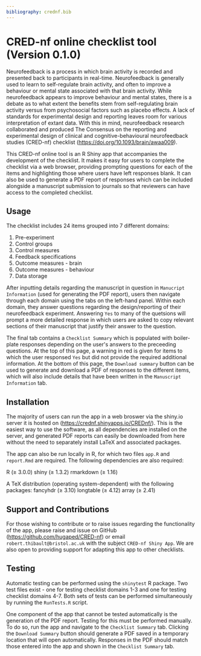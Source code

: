 ```yaml
---
bibliography: crednf.bib
---
```


# CRED-nf online checklist tool (Version 0.1.0)

Neurofeedback is a process in which brain activity is recorded and presented back to participants in real-time. Neurofeedback is generally used to learn to self-regulate brain activity, and often to improve a behaviour or mental state associated with that brain activity. While neurofeedback appears to improve behaviour and mental states, there is a debate as to what extent the benefits stem from self-regulating brain activity versus from psychosocial factors such as placebo effects. A lack of standards for experimental design and reporting leaves room for various interpretation of extant data. With this in mind, neurofeedback research collaborated and produced The Consensus on the reporting and experimental design of clinical and cognitive-behavioural neurofeedback studies (CRED-nf) checklist (https://doi.org/10.1093/brain/awaa009).

This CRED-nf online tool is an R Shiny app that accompanies the development of the checklist. It makes it easy for users to complete the checklist via a web browser, providing prompting questions for each of the items and highlighting those where users have left responses blank. It can also be used to generate a PDF report of responses which can be included alongside a manuscript submission to journals so that reviewers can have access to the completed checklist.


## Usage

The checklist includes 24 items grouped into 7 different domains:

1. Pre-experiment
2. Control groups
3. Control measures
4. Feedback specifications
5. Outcome measures - brain
6. Outcome measures - behaviour
7. Data storage

After inputting details regarding the manuscript in question in `Manucript Information` (used for generating the PDF report), users then navigate through each domain using the tabs on the left-hand panel. Within each domain, they answer questions regarding the design/reporting of their neurofeedback experiment. Answering `Yes` to many of the quetsions will prompt a more detailed response in which users are asked to copy relevant sections of their manuscript that justify their answer to the question.

The final tab contains a `Checklist Summary` which is populated with boiler-plate responses depending on the user's answers to the preceeding questions. At the top of this page, a warning in red is given for items to which the user responsed `Yes` but did not provide the required additional information. At the bottom of this page, the `Download summary` button can be used to generate and download a PDF of responses to the different items, which will also include details that have been written in the `Manuscript Information` tab.


## Installation

The majority of users can run the app in a web broswer via the shiny.io server it is hosted on (https://crednf.shinyapps.io/CREDnf/). This is the easiest way to use the software, as all dependencies are installed on the server, and generated PDF reports can easily be downloaded from here without the need to separately install LaTeX and associated packages.

The app can also be run locally in R, for which two files `app.R` and `report.Rmd` are required. The following dependencies are also required:

R ($\ge$ 3.0.0)
shiny ($\ge$ 1.3.2)
rmarkdown ($\ge$ 1.16)

A TeX distribution (operating system-dependent) with the following packages:
fancyhdr ($\ge$ 3.10)
longtable ($\ge$ 4.12)
array ($\ge$ 2.41)


## Support and Contributions

For those wishing to contribute or to raise issues regarding the functionality of the app, please raise and issue on GitHub (https://github.com/hugaped/CRED-nf) or email `robert.thibault@bristol.ac.uk` with the subject `CRED-nf Shiny App`. We are also open to providing support for adapting this app to other checklists.

## Testing

Automatic testing can be performed using the `shinytest` R package. Two test files exist - one for testing checklist domains 1-3 and one for testing checklist domains 4-7. Both sets of tests can be performed simultaneously by running the `RunTests.R` script.

One component of the app that cannot be tested automatically is the generation of the PDF report. Testing for this must be performed manually. To do so, run the app and navigate to the `Checklist Summary` tab. Clicking the `Download Summary` button should generate a PDF saved in a temporary location that will open automatically. Responses in the PDF should match those entered into the app and shown in the `Checklist Summary` tab.
